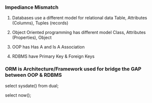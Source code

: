 ### Impediance Mismatch
1. Databases use a different model for relational data
	Table, Attributes (Columns), Tuples (records)
2. Object Oriented programming has different model
	Class, Attributes (Properties), Object

3. OOP has Has A and Is A Association
4. RDBMS have Primary Key & Foreign Keys

### ORM is Architecture/Framework used for bridge the GAP between OOP & RDBMS

select sysdate() from dual;

select now();

